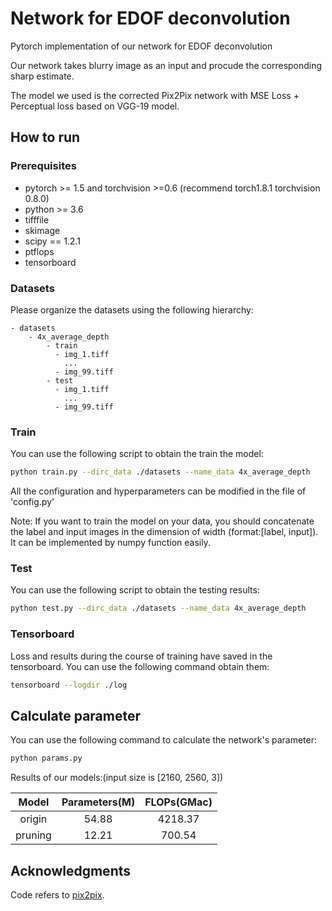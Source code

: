 # Network for EDOF deconvolution

Pytorch implementation of our network for EDOF deconvolution

Our network takes blurry image as an input and procude the corresponding sharp estimate. 

The model we used is the corrected Pix2Pix network with MSE Loss + Perceptual loss based on VGG-19 model.


## How to run

### Prerequisites
- pytorch >= 1.5 and torchvision >=0.6 (recommend torch1.8.1 torchvision 0.8.0)
- python >= 3.6
- tifffile
- skimage
- scipy == 1.2.1
- ptflops
- tensorboard


### Datasets
Please organize the datasets using the following hierarchy:
```
- datasets
    - 4x_average_depth
        - train
          - img_1.tiff
            ...
          - img_99.tiff
        - test
          - img_1.tiff
            ...
          - img_99.tiff
```


### Train
You can use the following script to obtain the train the model:
```bash
python train.py --dirc_data ./datasets --name_data 4x_average_depth
```

All the configuration and hyperparameters can be modified in the file of 'config.py'

Note:
If you want to train the model on your data, you should concatenate the label and input images in the dimension of width (format:[label, input]). It can be implemented by numpy function easily.


### Test
You can use the following script to obtain the testing results:
```bash
python test.py --dirc_data ./datasets --name_data 4x_average_depth
```


### Tensorboard
Loss and results during the course of training have saved in the tensorboard. You can use the following command obtain them:
 ```bash
tensorboard --logdir ./log
```


## Calculate parameter
You can use the following command to calculate the network's parameter:
```bash
python params.py
```

Results of our models:(input size is [2160, 2560, 3])

|  Model  |  Parameters(M)  | FLOPs(GMac) |
| :-----: | :-------------: | :---------: |
| origin  |      54.88      |   4218.37   |
| pruning |      12.21      |   700.54    |


## Acknowledgments
Code refers to [pix2pix](https://github.com/junyanz/pytorch-CycleGAN-and-pix2pix).
